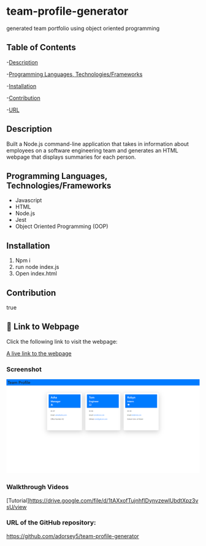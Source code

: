 # team-profile-generator

generated team portfolio using object oriented programming

## Table of Contents

-[Description](#Description)

-[Programming Languages, Technologies/Frameworks](#Programming-Languages,-Technologies/Frameworks)

-[Installation](#Installation)

-[Contribution](#Contribution)

-[URL](#URL)

## Description

Built a Node.js command-line application that takes in information about employees on a software engineering team and generates an HTML webpage that displays summaries for each person.

## Programming Languages, Technologies/Frameworks

- Javascript
- HTML
- Node.js
- Jest
- Object Oriented Programming (OOP)

## Installation

1. Npm i
2. run node index.js
3. Open index.html

## Contribution

true

## :link: Link to Webpage

Click the following link to visit the webpage:

[A live link to the webpage](https://adorsey5.github.io/team-profile-generator/)

### Screenshot

![Screenshot](./Screenshot1.png)

### Walkthrough Videos

[Tutorial]https://drive.google.com/file/d/1tAXxofTujnhfIDynvzewlUbdtXpz3vsU/view<br />

### URL of the GitHub repository:

<https://github.com/adorsey5/team-profile-generator>
